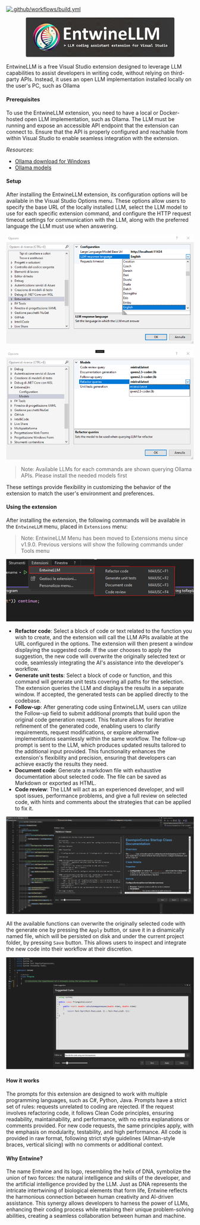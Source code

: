 [![.github/workflows/build.yml](https://github.com/EmilianoMusso/EntwineLLM/actions/workflows/build.yml/badge.svg)](https://github.com/EmilianoMusso/EntwineLLM/actions/workflows/build.yml)
<div style="text-align: center;">
	<img src="./src/EntwineLLM/Resources/entwine-template-title.png" width="400"/>
</div>

EntwineLLM is a free Visual Studio extension designed to leverage LLM capabilities to assist developers in writing code, without relying on third-party APIs. Instead, it uses an open LLM implementation installed locally on the user's PC, such as Ollama

#### Prerequisites

To use the EntwineLLM extension, you need to have a local or Docker-hosted open LLM implementation, such as Ollama. The LLM must be running and expose an accessible API endpoint that the extension can connect to. Ensure that the API is properly configured and reachable from within Visual Studio to enable seamless integration with the extension.

*Resources*:
* [Ollama download for Windows](https://ollama.com/download/windows)
* [Ollama models](https://ollama.com/search)

#### Setup
After installing the EntwineLLM extension, its configuration options will be available in the Visual Studio Options menu. These options allow users to specify the base URL of the locally installed LLM, select the LLM model to use for each specific extension command, and configure the HTTP request timeout settings for communication with the LLM, along with the preferred language the LLM must use when answering.

![image](./src/EntwineLLM/Resources/vs-entwine-configuration.png)

![image](./src/EntwineLLM/Resources/vs-entwine-options.png)

> Note: Available LLMs for each commands are shown querying Ollama APIs. Please install the needed models first

These settings provide flexibility in customizing the behavior of the extension to match the user's environment and preferences.

#### Using the extension
After installing the extension, the following commands will be available in the `EntwineLLM` menu, placed in `Extensions` menu:

> Note: EntwineLLM Menu has been moved to Extensions menu since v1.9.0. Previous versions will show the following commands under Tools menu

![image](./src/EntwineLLM/Resources/vs-entwine-menu.png)

* <b>Refactor code</b>: Select a block of code or text related to the function you wish to create, and the extension will call the LLM APIs available at the URL configured in the options. The extension will then present a window displaying the suggested code. If the user chooses to apply the suggestion, the new code will overwrite the originally selected text or code, seamlessly integrating the AI's assistance into the developer's workflow.
* <b>Generate unit tests</b>: Select a block of code or function, and this command will generate unit tests covering all paths for the selection. The extension queries the LLM and displays the results in a separate window. If accepted, the generated tests can be applied directly to the codebase.
* <b>Follow-up</b>: After generating code using EntwineLLM, users can utilize the Follow-up field to submit additional prompts that build upon the original code generation request. This feature allows for iterative refinement of the generated code, enabling users to clarify requirements, request modifications, or explore alternative implementations seamlessly within the same workflow. The follow-up prompt is sent to the LLM, which produces updated results tailored to the additional input provided. This functionality enhances the extension's flexibility and precision, ensuring that developers can achieve exactly the results they need.
* <b>Document code</b>: Generate a markdown file with exhaustive documentation about selected code. The file can be saved as Markdown or exported as HTML.
* <b>Code review</b>: The LLM will act as an experienced developer, and will spot issues, performance problems, and give a full review on selected code, with hints and comments about the strategies that can be applied to fix it.

![image](./src/EntwineLLM/Resources/vs-entwine-document.png)

All the available functions can overwrite the originally selected code with the generate one by pressing the `Apply` button, or save it in a dinamically named file, which will be persisted on disk and under the current project folder, by pressing `Save` button. This allows users to inspect and integrate the new code into their workflow at their discretion.

![image](./src/EntwineLLM/Resources/vs-entwine-suggestion.png)

#### How it works
The prompts for this extension are designed to work with multiple programming languages, such as C#, Python, Java. Prompts have a strict set of rules: requests unrelated to coding are rejected. If the request involves refactoring code, it follows Clean Code principles, ensuring readability, maintainability, and performance, with no extra explanations or comments provided. For new code requests, the same principles apply, with the emphasis on modularity, testability, and high performance. All code is provided in raw format, following strict style guidelines (Allman-style braces, vertical slicing) with no comments or additional context.

#### Why Entwine?
The name Entwine and its logo, resembling the helix of DNA, symbolize the union of two forces: the natural intelligence and skills of the developer, and the artificial intelligence provided by the LLM. Just as DNA represents the intricate intertwining of biological elements that form life, Entwine reflects the harmonious connection between human creativity and AI-driven assistance. This synergy allows developers to harness the power of LLMs, enhancing their coding process while retaining their unique problem-solving abilities, creating a seamless collaboration between human and machine.